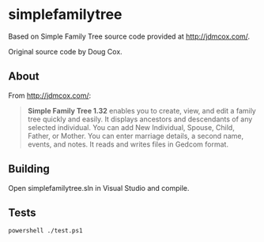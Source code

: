 simplefamilytree
================
Based on Simple Family Tree source code provided at http://jdmcox.com/.

Original source code by Doug Cox.


About
-----
From http://jdmcox.com/:

> __Simple Family Tree 1.32__ enables you to create, view, and edit a family tree quickly and easily.
> It displays ancestors and descendants of any selected individual.
> You can add New Individual, Spouse, Child, Father, or Mother.
> You can enter marriage details, a second name, events, and notes.
> It reads and writes files in Gedcom format.


Building
--------
Open simplefamilytree.sln in Visual Studio and compile.


Tests
-----
```
powershell ./test.ps1
```
